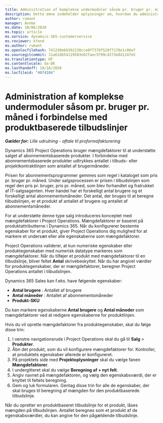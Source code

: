 ```yaml
---
title: Administration af komplekse undermoduler såsom pr. bruger pr. måned i forbindelse med produktbaserede tilbudslinjer
description: Dette emne indeholder oplysninger om, hvordan du administrerer komplekse enheder for projektbaserede tilbudslinjer.
author: rumant
manager: Annbe
ms.date: 10/06/2020
ms.topic: article
ms.service: dynamics-365-customerservice
ms.reviewer: kfend
ms.author: rumant
ms.openlocfilehash: 741230e69302138cce8f7379f520f7178e1c80af
ms.sourcegitcommit: 11a61db54119503e82faec5f99c4273e8d1247e5
ms.translationtype: HT
ms.contentlocale: da-DK
ms.lasthandoff: 10/16/2020
ms.locfileid: "4074104"
---
```

# <a name="managing-complex-units-such-as-per-user-per-month-for-product-based-quote-lines"></a>Administration af komplekse undermoduler såsom pr. bruger pr. måned i forbindelse med produktbaserede tilbudslinjer

_**Gælder for:** Lille udrulning - aftale til proformafakturering_

Dynamics 365 Project Operations bruger mængdefaktorer til at understøtte salget af abonnementsbaserede produkter. I forbindelse med abonnementsbaserede produkter udtrykkes antallet i tilbuds- eller projektkontraktlinjen som antallet af brugermåneder.

Prisen for abonnementsprogrammer gemmes som regel i kataloget som pris pr. bruger pr. måned. Under salgsprocessen er prisen i tilbudslinjen som regel den pris pr. bruger, pris pr. måned, som blev forhandlet og fratrukket af IT-salgsagenten. Hver handel har et forskelligt antal brugere og et forskelligt antal abonnementsmåneder. Det antal, der bruges til at beregne tilbudslinjen, er et produkt af antallet af brugere og antallet af abonnementsmåneder.

For at understøtte denne type salg introduceres konceptet med mængdefaktorer i Project Operations. Mængdefaktorer er baseret på produktattributterne i Dynamics 365. Når du konfigurerer bestemte egenskaber for et produkt, giver Project Operations dig mulighed for at markere et undersæt eller alle egenskaberne som mængdefaktorer.

Project Operations validerer, at kun numeriske egenskaber eller produktegenskaber med numerisk datatype markeres som mængdefaktorer. Når du tilføjer et produkt med mængdefaktorer til en tilbudslinje, bliver feltet **Antal** skrivebeskyttet. Når du har angivet værdier for produktegenskaber, der er mængdefaktorer, beregner Project Operations antallet i tilbudslinjen.

Dynamics 365 Sales kan f.eks. have følgende egenskaber:

- **Antal brugere** : Antallet af brugere
- **Antal måneder** : Antallet af abonnementsmåneder
- **Produkt-SKU**

Du kan markere egenskaberne **Antal brugere** og **Antal måneder** som mængdefaktorer ved at redigere egenskaberne for produktlinjen.

Hvis du vil oprette mængdefaktorer fra produktegenskaber, skal du følge disse trin:

1. I venstre navigationsrude i Project Operations skal du gå til **Salg** > **Produkter**.
2. Åbn det produkt, som du vil konfigurere mængdefaktorer for. Kontroller, at produktets egenskaber allerede er konfigureret.
3. På projektets side med **Projektoplysninger** skal du vælge fanen **Mængdefaktorer**.
4. I undergitteret skal du vælge **Beregning af + nyt felt**.
5. Angiv navnet på mængdefaktoren, og vælg den egenskabsværdi, der er knyttet til feltets beregning.
6. Gem og luk formularen. Gentag disse trin for alle de egenskaber, der skal bruges til beregning af mængden for den produktbaserede tilbudslinje.

Når du opretter en produktbaseret tilbudslinje for et produkt, låses mængden på tilbudslinjen. Antallet beregnes som et produkt af de egenskabsværdier, du kan angive for den pågældende tilbudslinje.
